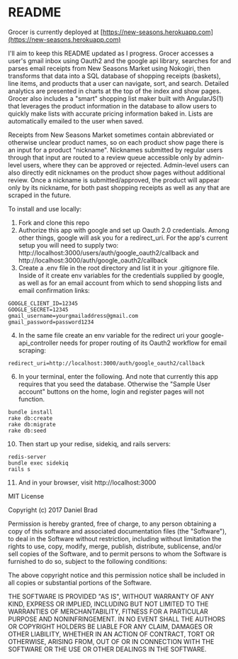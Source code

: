 # README

Grocer is currently deployed at [https://new-seasons.herokuapp.com](https://new-seasons.herokuapp.com)

I'll aim to keep this README updated as I progress. Grocer accesses a user's gmail inbox using Oauth2 and the google api library, searches for and parses email receipts from New Seasons Market using Nokogiri, then transforms that data into a SQL database of shopping receipts (baskets), line items, and products that a user can navigate, sort, and search. Detailed analytics are presented in charts at the top of the index and show pages. Grocer also includes a "smart" shopping list maker built with AngularJS(1) that leverages the product information in the database to allow users to quickly make lists with accurate pricing information baked in. Lists are automatically emailed to the user when saved.

Receipts from New Seasons Market sometimes contain abbreviated or otherwise unclear product names, so on each product show page there is an input for a product "nickname". Nicknames submitted by regular users through that input are routed to a review queue accessible only by admin-level users, where they can be approved or rejected. Admin-level users can also directly edit nicknames on the product show pages without additional review. Once a nickname is submitted/approved, the product will appear only by its nickname, for both past shopping receipts as well as any that are scraped in the future.

To install and use locally:

1. Fork and clone this repo
2. Authorize this app with google and set up Oauth 2.0 credentials. Among other things, google will ask you for a redirect_uri. For the app's current setup you will need to supply two: http://localhost:3000/users/auth/google_oauth2/callback and http://localhost:3000/auth/google_oauth2/callback
3. Create a .env file in the root directory and list it in your .gitignore file. Inside of it create env variables for the credentials supplied by google, as well as for an email account from which to send shopping lists and email confirmation links:

  ```
  GOOGLE_CLIENT_ID=12345
  GOOGLE_SECRET=12345
  gmail_username=yourgmailaddress@gmail.com
  gmail_password=password1234
  ```

4. In the same file create an env variable for the redirect uri  your google-api_controller needs for proper routing of its Oauth2 workflow for email scraping:

  ```
  redirect_uri=http://localhost:3000/auth/google_oauth2/callback

  ```

6. In your terminal, enter the following. And note that currently this app requires that you seed the database. Otherwise the "Sample User account" buttons on the home, login and register pages will not function.
  ```
  bundle install
  rake db:create
  rake db:migrate
  rake db:seed

  ```

10. Then start up your redise, sidekiq, and rails servers:
  ```
  redis-server
  bundle exec sidekiq
  rails s
  ```

11. And in your browser, visit http://localhost:3000


MIT License

Copyright (c) 2017 Daniel Brad

Permission is hereby granted, free of charge, to any person obtaining a copy
of this software and associated documentation files (the "Software"), to deal
in the Software without restriction, including without limitation the rights
to use, copy, modify, merge, publish, distribute, sublicense, and/or sell
copies of the Software, and to permit persons to whom the Software is
furnished to do so, subject to the following conditions:

The above copyright notice and this permission notice shall be included in all
copies or substantial portions of the Software.

THE SOFTWARE IS PROVIDED "AS IS", WITHOUT WARRANTY OF ANY KIND, EXPRESS OR
IMPLIED, INCLUDING BUT NOT LIMITED TO THE WARRANTIES OF MERCHANTABILITY,
FITNESS FOR A PARTICULAR PURPOSE AND NONINFRINGEMENT. IN NO EVENT SHALL THE
AUTHORS OR COPYRIGHT HOLDERS BE LIABLE FOR ANY CLAIM, DAMAGES OR OTHER
LIABILITY, WHETHER IN AN ACTION OF CONTRACT, TORT OR OTHERWISE, ARISING FROM,
OUT OF OR IN CONNECTION WITH THE SOFTWARE OR THE USE OR OTHER DEALINGS IN THE
SOFTWARE.
